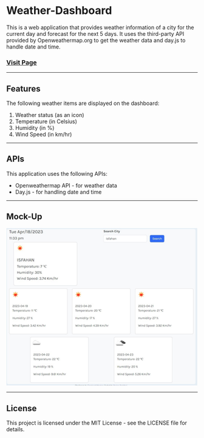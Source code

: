 # Weather-Dashboard

This is a web application that provides weather information of a city for the current day and forecast for the next 5 days. It uses the third-party API provided by Openweathermap.org to get the weather data and day.js to handle date and time.

### [Visit Page](https://parisadarkhal.github.io/Weather-Dashboard/)

---

## Features

The following weather items are displayed on the dashboard:

1. Weather status (as an icon)
2. Temperature (in Celsius)
3. Humidity (in %)
4. Wind Speed (in km/hr)

---

## APIs

This application uses the following APIs:

- Openweathermap API - for weather data
- Day.js - for handling date and time

---

## Mock-Up

![Screenshot](./assets/screenshot.jpg)

---

## License

This project is licensed under the MIT License - see the LICENSE file for details.
